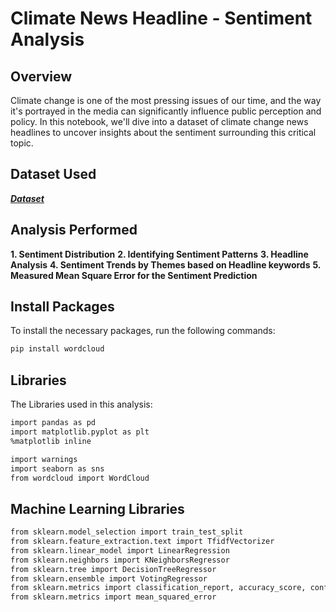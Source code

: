 # Climate News Headline - Sentiment Analysis
## Overview
Climate change is one of the most pressing issues of our time, and the way it's portrayed in the media can significantly influence public perception and policy. In this notebook, we'll dive into a dataset of climate change news headlines to uncover insights about the sentiment surrounding this critical topic.

## Dataset Used
***[Dataset](Climate_News_Headline_Analysis/climate_headlines_sentiment.csv)***

## Analysis Performed
**1. Sentiment Distribution**
**2. Identifying Sentiment Patterns**
**3. Headline Analysis**
**4. Sentiment Trends by Themes based on Headline keywords**
**5. Measured Mean Square Error for the Sentiment Prediction**

## Install Packages
To install the necessary packages, run the following commands:

```sh
pip install wordcloud
```
## Libraries
The Libraries used in this analysis:

```sh
import pandas as pd
import matplotlib.pyplot as plt
%matplotlib inline
```
```sh
import warnings
import seaborn as sns
from wordcloud import WordCloud
```
## Machine Learning Libraries
```sh
from sklearn.model_selection import train_test_split
from sklearn.feature_extraction.text import TfidfVectorizer
from sklearn.linear_model import LinearRegression
from sklearn.neighbors import KNeighborsRegressor
from sklearn.tree import DecisionTreeRegressor
from sklearn.ensemble import VotingRegressor
from sklearn.metrics import classification_report, accuracy_score, confusion_matrix
from sklearn.metrics import mean_squared_error
```
